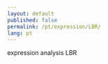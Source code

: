 ```yaml
---
layout: default
published: false
permalink: /pt/expression/LBR/
lang: pt
---
```


expression analysis LBR
